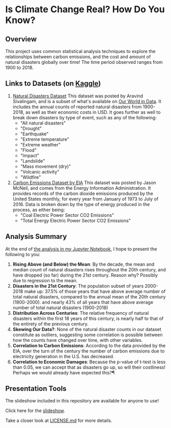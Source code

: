 # Is Climate Change Real? How Do You Know?

## Overview
This project uses common statistical analysis techniques to explore the relationships between carbon emissions, and the cost and amount of natural disasters globally over time!
The time period observed ranges from 1900 to 2018.

## Links to Datasets (on [Kaggle](https://www.kaggle.com/))
1. [Natural Disasters Dataset](https://www.kaggle.com/dataenergy/natural-disaster-data)
This dataset was posted by Aravind Sivalingam, and is a subset of what's available on [Our World in Data](https://ourworldindata.org/natural-disasters).
It includes the annual counts of reported natural disasters from 1900-2018, as well as their economic costs in USD.
It goes further as well to break down disasters by type of event, such as any of the following:
    - "All natural disasters"
    - "Drought"
    - "Earthquake"
    - "Extreme temperature"
    - "Extreme weather"
    - "Flood"
    - "Impact"
    - "Landslide"
    - "Mass movement (dry)"
    - "Volcanic activity"
    - "Wildfire"
2. [Carbon Emissions Dataset by EIA](https://www.kaggle.com/txtrouble/carbon-emissions)
This dataset was posted by Jason McNeil, and comes from the Energy Information Administration.
It provides records of the carbon dioxide emissions produced by the United States monthly, for every year from January  of 1973 to July of 2016.
Data is broken down by the type of energy produced in the process, as either being:
    - "Coal Electric Power Sector CO2 Emissions"
    - "Total Energy Electric Power Sector CO2 Emissions"


## Analysis Summary
At the end of [the analysis in my Jupyter Notebook](analysis.ipynb), I hope to present the following to you:

1. **Rising Above (and Below) the Mean**:
By the decade, the mean and median count of natural disasters rises throughout the 20th century, and have dropped (so far) during the 21st century.
Reason why? Possibly due to regression to the mean.
2. **Disasters in the 21st Century**:
The population subset of years 2000-2018 make up:
37.5% of those years that have above average number of total natural disasters, compared to the annual mean of the 20th century (1900-2000).
and nearly 43% of all years that have above average number of total natural disasters (1900-2018)
3. **Distribution Across Centuries**:
The relative frequency of natural disasters within the first 18 years of this century, is nearly half to that of the entirety of the previous century.
4. **Skewing Our Data?**:
None of the natural disaster counts in our dataset constitute as outliers, suggesting some correlation is possible between how the counts have changed over time, with other variables.
5. **Correlation to Carbon Emissions**:
According to the data provided by the EIA, over the turn of the century the number of carbon emissions due to electricity generation in the U.S. has decreased.
6. **Correlation to Economic Damages**:
Because the p-value of t-test is less than 0.05, we can accept that as disasters go up, so will their costliness!
Perhaps we would already have expected this?¶

## Presentation Tools
The slideshow included in this repository are available for anyone to use!

Click here for the [slideshow](analysis.slides.html).

Take a closer look at [LICENSE.md](LICENSE.md) for more details.
